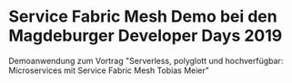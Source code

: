# Service Fabric Mesh Demo bei den Magdeburger Developer Days 2019

Demoanwendung zum Vortrag "Serverless, polyglott und hochverfügbar: Microservices mit Service Fabric Mesh
Tobias Meier"